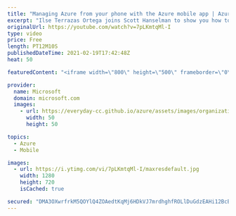 ```yaml
---
title: "Managing Azure from your phone with the Azure mobile app | Azure Friday"
excerpt: "Ilse Terrazas Ortega joins Scott Hanselman to show you how to take advantage of the Azure mobile app to monitor and manage your Azure environment. From Azure alerts to Cloud Shell, this powerful tool will help you take control of your environment right from the convenience of your phone.  0:00 – Introduction"
originalUrl: https://youtube.com/watch?v=7pLKmtqMl-I
type: video
price: Free
length: PT12M10S
publishedDateTime: 2021-02-19T17:42:48Z
heat: 50

featuredContent: "<iframe width=\"800\" height=\"500\" frameborder=\"0\" src=\"https://www.youtube.com/embed/7pLKmtqMl-I\" allow=\"accelerometer; autoplay; encrypted-media; gyroscope; picture-in-picture\" allowfullscreen></iframe>"

provider:
  name: Microsoft
  domain: microsoft.com
  images:
    - url: https://everyday-cc.github.io/azure/assets/images/organizations/microsoft.com-50x50.jpg
      width: 50
      height: 50

topics:
  - Azure
  - Mobile

images:
  - url: https://i.ytimg.com/vi/7pLKmtqMl-I/maxresdefault.jpg
    width: 1280
    height: 720
    isCached: true

secured: "DMA3OXwrfrkM5QOYlQ4ZOAedtKqMj6HDkVJ7mrdhghfROLlDuGdzEAHi12BcBWeGj7x3qtwMA+dGYqWV+VQxqmU86He0V5SJEFjpUcjUdAXxmQ7R7qeoTK63twlc75kEwR9uAEtzmhJVi53dfoq6q3382r+iF3JgkQj01GrIola6K0vPpOgR0YBAAHH7wc7VOCEq18n/WawUrk9dFIKjhxK0qXYaJzJS06Anf/GhLGFk6caJ0fAOjIPgRCRhAkb3VsPpbKLDUDIKi+wKe8WbdmuCEqcNI5pXIEd8yhkzc7oT6kx6tlDXMca4eG0xTbI3JmtOhcW4zihZlJD3SqU0H9Y1VXQHYJb/gR+QdVz3REOk3BW9+Y3k0MjU+McCrM5q2QpkQVs+6MXvhZoB8Uap5RTcLHxw7j5h0Pg8gza6wMY=;qMJjtmSoKO2suLzA7Eda6g=="
---
```


